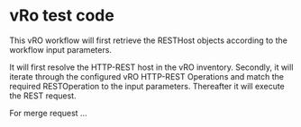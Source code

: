 # vRo test code

This vRO workflow will first retrieve the RESTHost objects according to the workflow input parameters.

It will first resolve the HTTP-REST host in the vRO inventory.
Secondly, it will iterate through the configured vRO HTTP-REST Operations and match the required RESTOperation to the input parameters.
Thereafter it will execute the REST request.

For merge request ...
